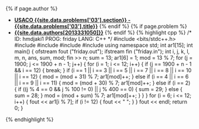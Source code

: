 <a name="2013331050.03"></a>

{% if page.author %}
- **[USACO {{site.data.problems['03'].section}} - {{site.data.problems['03'].title}}]({{site.baseurl}}/problem/03)**
{% endif %}
{% if page.problem %}
- **[{{site.data.authors[2013331050]}}]({{site.baseurl}}/author/2013331050)**
{% endif %}
{% highlight cpp %}
/*
ID: hmdjaki1
PROG: friday
LANG: C++
*/
#include <bits/stdc++.h>
#include <cstdio>
#include <fstream>
#include <sstream>
#include <iostream>
using namespace std;
int ar1[15];
int main() {
    ofstream fout ("friday.out");
    ifstream fin ("friday.in");
    int i, j, k, l, m, n, ans, sum, mod;
    fin >> n;
    sum = 13;
    ar1[6] = 1;
    mod = 13 % 7;
    for (j = 1900; j <= 1900 + n - 1; j++) {
        for (i = 1; i <= 12; i++) {
            if (j == 1900 + n - 1 && i == 12) {
                break;
            }
            if (i == 1 || i == 3 || i == 5 || i == 7 || i == 8 || i == 10 || i == 12) {
                mod = (mod + 31) % 7;
                ar1[mod]++;
            } else if (i == 4 || i == 6 || i == 9 || i == 11) {
                mod = (mod + 30) % 7;
                ar1[mod]++;
            } else if (i == 2) {
                if ((j % 4 == 0 && j % 100 != 0) || j % 400 == 0) {
                    sum = 29;
                } else {
                    sum = 28;
                }
                mod = (mod + sum) % 7;
                ar1[mod]++;
            }
        }
    }
    for (i = 6; i <= 12; i++) {
        fout << ar1[i % 7];
        if (i != 12) {
            fout << " ";
        }
    }
    fout << endl;
    return 0;
}


{% endhighlight %}